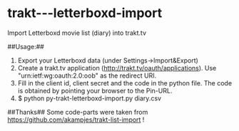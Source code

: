 trakt---letterboxd-import
=========================

Import Letterboxd movie list (diary) into trakt.tv

##Usage:##
1. Export your Letterboxd data (under Settings->Import&Export)
2. Create a trakt.tv application (http://trakt.tv/oauth/applications). Use "urn:ietf:wg:oauth:2.0:oob" as the redirect URI.
3. Fill in the client id, client secret and the code in the python file. The code is obtained by pointing your browser to the Pin-URL.
4. $ python py-trakt-letterboxd-import.py diary.csv 

##Thanks##
Some code-parts were taken from https://github.com/akampjes/trakt-list-import !


